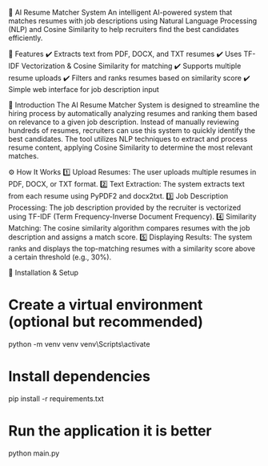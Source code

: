 🚀 AI Resume Matcher System
An intelligent AI-powered system that matches resumes with job descriptions using Natural Language Processing (NLP) and Cosine Similarity to help recruiters find the best candidates efficiently.

📌 Features
✔️ Extracts text from PDF, DOCX, and TXT resumes
✔️ Uses TF-IDF Vectorization & Cosine Similarity for matching
✔️ Supports multiple resume uploads
✔️ Filters and ranks resumes based on similarity score
✔️ Simple web interface for job description input

📝 Introduction
The AI Resume Matcher System is designed to streamline the hiring process by automatically analyzing resumes and ranking them based on relevance to a given job description.
Instead of manually reviewing hundreds of resumes, recruiters can use this system to quickly identify the best candidates.
The tool utilizes NLP techniques to extract and process resume content, applying Cosine Similarity to determine the most relevant matches.

⚙️ How It Works
1️⃣ Upload Resumes: The user uploads multiple resumes in PDF, DOCX, or TXT format.
2️⃣ Text Extraction: The system extracts text from each resume using PyPDF2 and docx2txt.
3️⃣ Job Description Processing: The job description provided by the recruiter is vectorized using TF-IDF (Term Frequency-Inverse Document Frequency).
4️⃣ Similarity Matching: The cosine similarity algorithm compares resumes with the job description and assigns a match score.
5️⃣ Displaying Results: The system ranks and displays the top-matching resumes with a similarity score above a certain threshold (e.g., 30%).

🔧 Installation & Setup
# Create a virtual environment (optional but recommended)
python -m venv venv
venv\Scripts\activate  

# Install dependencies
pip install -r requirements.txt

# Run the application it is better
python main.py
